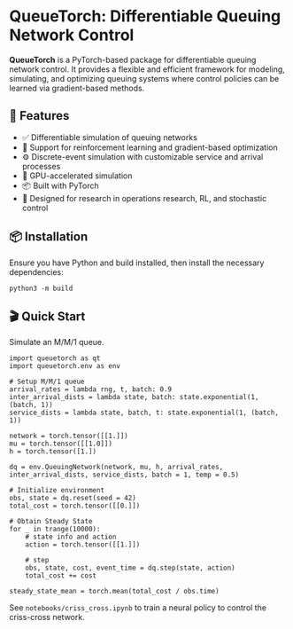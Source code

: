 # QueueTorch: Differentiable Queuing Network Control

**QueueTorch** is a PyTorch-based package for differentiable queuing network control. It provides a flexible and efficient framework for modeling, simulating, and optimizing queuing systems where control policies can be learned via gradient-based methods.

## 🚀 Features

- ✅ Differentiable simulation of queuing networks
- 🔁 Support for reinforcement learning and gradient-based optimization
- ⚙️ Discrete-event simulation with customizable service and arrival processes
- 🚄 GPU-accelerated simulation
- 📦 Built with PyTorch
- 🧠 Designed for research in operations research, RL, and stochastic control

## 📦 Installation

Ensure you have Python and build installed, then install the necessary dependencies:

```
python3 -m build
```

## 🎬 Quick Start

Simulate an M/M/1 queue.
```
import queuetorch as qt
import queuetorch.env as env

# Setup M/M/1 queue
arrival_rates = lambda rng, t, batch: 0.9
inter_arrival_dists = lambda state, batch: state.exponential(1, (batch, 1))
service_dists = lambda state, batch, t: state.exponential(1, (batch, 1))

network = torch.tensor([[1.]])
mu = torch.tensor([[1.0]])
h = torch.tensor([1.])

dq = env.QueuingNetwork(network, mu, h, arrival_rates, inter_arrival_dists, service_dists, batch = 1, temp = 0.5)

# Initialize environment
obs, state = dq.reset(seed = 42)
total_cost = torch.tensor([[0.]])
    
# Obtain Steady State
for _ in trange(10000):
    # state info and action
    action = torch.tensor([[1.]])
    
    # step
    obs, state, cost, event_time = dq.step(state, action)
    total_cost += cost

steady_state_mean = torch.mean(total_cost / obs.time)
```

See `notebooks/criss_cross.ipynb` to train a neural policy to control the criss-cross network. 